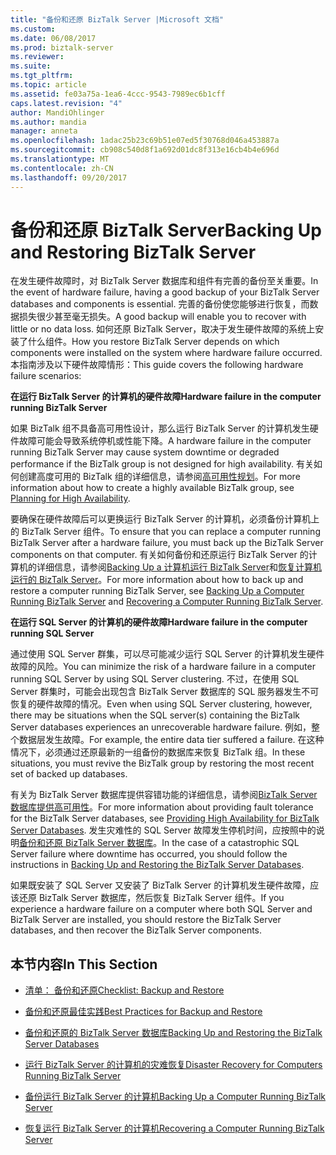 ```yaml
---
title: "备份和还原 BizTalk Server |Microsoft 文档"
ms.custom: 
ms.date: 06/08/2017
ms.prod: biztalk-server
ms.reviewer: 
ms.suite: 
ms.tgt_pltfrm: 
ms.topic: article
ms.assetid: fe03a75a-1ea6-4ccc-9543-7989ec6b1cff
caps.latest.revision: "4"
author: MandiOhlinger
ms.author: mandia
manager: anneta
ms.openlocfilehash: 1adac25b23c69b51e07ed5f30768d046a453887a
ms.sourcegitcommit: cb908c540d8f1a692d01dc8f313e16cb4b4e696d
ms.translationtype: MT
ms.contentlocale: zh-CN
ms.lasthandoff: 09/20/2017
---
```

# <a name="backing-up-and-restoring-biztalk-server"></a><span data-ttu-id="8e831-102">备份和还原 BizTalk Server</span><span class="sxs-lookup"><span data-stu-id="8e831-102">Backing Up and Restoring BizTalk Server</span></span>
<span data-ttu-id="8e831-103">在发生硬件故障时，对 BizTalk Server 数据库和组件有完善的备份至关重要。</span><span class="sxs-lookup"><span data-stu-id="8e831-103">In the event of hardware failure, having a good backup of your BizTalk Server databases and components is essential.</span></span> <span data-ttu-id="8e831-104">完善的备份使您能够进行恢复，而数据损失很少甚至毫无损失。</span><span class="sxs-lookup"><span data-stu-id="8e831-104">A good backup will enable you to recover with little or no data loss.</span></span> <span data-ttu-id="8e831-105">如何还原 BizTalk Server，取决于发生硬件故障的系统上安装了什么组件。</span><span class="sxs-lookup"><span data-stu-id="8e831-105">How you restore BizTalk Server depends on which components were installed on the system where hardware failure occurred.</span></span> <span data-ttu-id="8e831-106">本指南涉及以下硬件故障情形：</span><span class="sxs-lookup"><span data-stu-id="8e831-106">This guide covers the following hardware failure scenarios:</span></span>  
  
 <span data-ttu-id="8e831-107">**在运行 BizTalk Server 的计算机的硬件故障**</span><span class="sxs-lookup"><span data-stu-id="8e831-107">**Hardware failure in the computer running BizTalk Server**</span></span>  
  
 <span data-ttu-id="8e831-108">如果 BizTalk 组不具备高可用性设计，那么运行 BizTalk Server 的计算机发生硬件故障可能会导致系统停机或性能下降。</span><span class="sxs-lookup"><span data-stu-id="8e831-108">A hardware failure in the computer running BizTalk Server may cause system downtime or degraded performance if the BizTalk group is not designed for high availability.</span></span> <span data-ttu-id="8e831-109">有关如何创建高度可用的 BizTalk 组的详细信息，请参阅[高可用性规划](../core/planning-for-high-availability3.md)。</span><span class="sxs-lookup"><span data-stu-id="8e831-109">For more information about how to create a highly available BizTalk group, see [Planning for High Availability](../core/planning-for-high-availability3.md).</span></span>  
  
 <span data-ttu-id="8e831-110">要确保在硬件故障后可以更换运行 BizTalk Server 的计算机，必须备份计算机上的 BizTalk Server 组件。</span><span class="sxs-lookup"><span data-stu-id="8e831-110">To ensure that you can replace a computer running BizTalk Server after a hardware failure, you must back up the BizTalk Server components on that computer.</span></span> <span data-ttu-id="8e831-111">有关如何备份和还原运行 BizTalk Server 的计算机的详细信息，请参阅[Backing Up a 计算机运行 BizTalk Server](../core/backing-up-a-computer-running-biztalk-server.md)和[恢复计算机运行的 BizTalk Server](../core/recovering-a-computer-running-biztalk-server.md)。</span><span class="sxs-lookup"><span data-stu-id="8e831-111">For more information about how to back up and restore a computer running BizTalk Server, see [Backing Up a Computer Running BizTalk Server](../core/backing-up-a-computer-running-biztalk-server.md) and [Recovering a Computer Running BizTalk Server](../core/recovering-a-computer-running-biztalk-server.md).</span></span>  
  
 <span data-ttu-id="8e831-112">**在运行 SQL Server 的计算机的硬件故障**</span><span class="sxs-lookup"><span data-stu-id="8e831-112">**Hardware failure in the computer running SQL Server**</span></span>  
  
 <span data-ttu-id="8e831-113">通过使用 SQL Server 群集，可以尽可能减少运行 SQL Server 的计算机发生硬件故障的风险。</span><span class="sxs-lookup"><span data-stu-id="8e831-113">You can minimize the risk of a hardware failure in a computer running SQL Server by using SQL Server clustering.</span></span> <span data-ttu-id="8e831-114">不过，在使用 SQL Server 群集时，可能会出现包含 BizTalk Server 数据库的 SQL 服务器发生不可恢复的硬件故障的情况。</span><span class="sxs-lookup"><span data-stu-id="8e831-114">Even when using SQL Server clustering, however, there may be situations when the SQL server(s) containing the BizTalk Server databases experiences an unrecoverable hardware failure.</span></span> <span data-ttu-id="8e831-115">例如，整个数据层发生故障。</span><span class="sxs-lookup"><span data-stu-id="8e831-115">For example, the entire data tier suffered a failure.</span></span> <span data-ttu-id="8e831-116">在这种情况下，必须通过还原最新的一组备份的数据库来恢复 BizTalk 组。</span><span class="sxs-lookup"><span data-stu-id="8e831-116">In these situations, you must revive the BizTalk group by restoring the most recent set of backed up databases.</span></span>  
  
 <span data-ttu-id="8e831-117">有关为 BizTalk Server 数据库提供容错功能的详细信息，请参阅[BizTalk Server 数据库提供高可用性](../core/providing-high-availability-for-biztalk-server-databases.md)。</span><span class="sxs-lookup"><span data-stu-id="8e831-117">For more information about providing fault tolerance for the BizTalk Server databases, see [Providing High Availability for BizTalk Server Databases](../core/providing-high-availability-for-biztalk-server-databases.md).</span></span> <span data-ttu-id="8e831-118">发生灾难性的 SQL Server 故障发生停机时间，应按照中的说明[备份和还原 BizTalk Server 数据库](../core/backing-up-and-restoring-the-biztalk-server-databases.md)。</span><span class="sxs-lookup"><span data-stu-id="8e831-118">In the case of a catastrophic SQL Server failure where downtime has occurred, you should follow the instructions in [Backing Up and Restoring the BizTalk Server Databases](../core/backing-up-and-restoring-the-biztalk-server-databases.md).</span></span>  
  
 <span data-ttu-id="8e831-119">如果既安装了 SQL Server 又安装了 BizTalk Server 的计算机发生硬件故障，应该还原 BizTalk Server 数据库，然后恢复 BizTalk Server 组件。</span><span class="sxs-lookup"><span data-stu-id="8e831-119">If you experience a hardware failure on a computer where both SQL Server and BizTalk Server are installed, you should restore the BizTalk Server databases, and then recover the BizTalk Server components.</span></span>  
  
## <a name="in-this-section"></a><span data-ttu-id="8e831-120">本节内容</span><span class="sxs-lookup"><span data-stu-id="8e831-120">In This Section</span></span>  
  
-   [<span data-ttu-id="8e831-121">清单： 备份和还原</span><span class="sxs-lookup"><span data-stu-id="8e831-121">Checklist: Backup and Restore</span></span>](../core/checklist-backup-and-restore.md)  
  
-   [<span data-ttu-id="8e831-122">备份和还原最佳实践</span><span class="sxs-lookup"><span data-stu-id="8e831-122">Best Practices for Backup and Restore</span></span>](../core/best-practices-for-backup-and-restore.md)  
  
-   [<span data-ttu-id="8e831-123">备份和还原的 BizTalk Server 数据库</span><span class="sxs-lookup"><span data-stu-id="8e831-123">Backing Up and Restoring the BizTalk Server Databases</span></span>](../core/backing-up-and-restoring-the-biztalk-server-databases.md)  
  
-   [<span data-ttu-id="8e831-124">运行 BizTalk Server 的计算机的灾难恢复</span><span class="sxs-lookup"><span data-stu-id="8e831-124">Disaster Recovery for Computers Running BizTalk Server</span></span>](../core/disaster-recovery-for-computers-running-biztalk-server.md)  
  
-   [<span data-ttu-id="8e831-125">备份运行 BizTalk Server 的计算机</span><span class="sxs-lookup"><span data-stu-id="8e831-125">Backing Up a Computer Running BizTalk Server</span></span>](../core/backing-up-a-computer-running-biztalk-server.md)  
  
-   [<span data-ttu-id="8e831-126">恢复运行 BizTalk Server 的计算机</span><span class="sxs-lookup"><span data-stu-id="8e831-126">Recovering a Computer Running BizTalk Server</span></span>](../core/recovering-a-computer-running-biztalk-server.md)